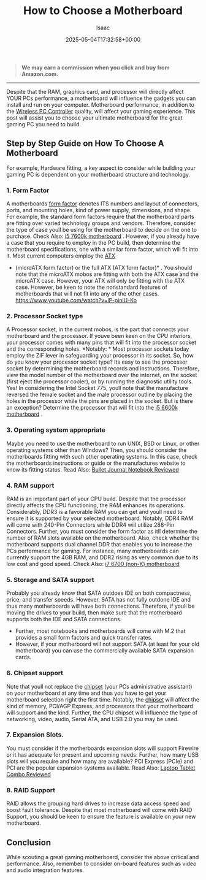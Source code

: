 ﻿---
author: Isaac
layout: post
title: How to Choose a Motherboard
date: '2025-05-04T17:32:58+00:00'
categories:
- Motherboards
tags: []
slug: /how-to-choose-a-motherboard/
lastmod: 2025-05-07T12:21:27+03:00
---
> **We may earn a commission when you click and buy from Amazon.com.**
>

---
Despite that the RAM, graphics card, and processor will directly affect YOUR PCs performance, a motherboard will influence the gadgets you can install and run on your computer.
Motherboard performance, in addition to the
[Wireless PC Controller](https://pestpolicy.com/)
quality, will affect your gaming experience. This post will assist you to choose your ultimate motherboard for the great gaming PC you need to build.
## Step by Step Guide on How To Choose A Motherboard
For example, Hardware fitting, a key aspect to consider while building your gaming PC is dependent on your motherboard structure and technology.

### 1. Form Factor
A motherboards
[form factor](https://en.wikipedia.org/wiki/Computer_form_factor)
denotes ITS numbers and layout of connectors, ports, and mounting holes, kind of power supply, dimensions, and shape.
For example, the standard form factors require that the motherboard parts are fitting over varied technology groups and vendors.
Therefore, consider the type of case youll be using for the motherboard to decide on the one to purchase. Check Also:
[i5 7600k motherboard](https://pestpolicy.com/best-motherboard-for-i5-7600k/)
.
However, if you already have a case that you require to employ in the PC build, then determine the motherboard specifications, one with a similar form factor, which will fit into it.
Most current computers employ the
[ATX](https://en.wikipedia.org/wiki/MicroATX)
* (microATX form factor) or the full ATX (ATX form factor)*
.
You should note that the microATX mobos are fitting with both the ATX case and the microATX case. However, your ATX will only be fitting with the ATX case.
However, be keen to note the nonstandard features of motherboards that will not fit into any of the other cases.
https://www.youtube.com/watch?v=lP-pinlU-Ko
### 2. Processor Socket type
A Processor socket, in the current mobos, is the part that connects your motherboard and the processor.
If youve been keen on the CPU interiors, your processor comes with many pins that will fit into the processor socket and the corresponding holes.
*Notably: *
Most processor sockets today employ the ZIF lever in safeguarding your processor in its socket.
So, how do you know your processor socket type? Its easy to see the processor socket by determining the motherboard records and instructions.
Therefore, view the model number of the motherboard over the internet, on the socket (first eject the processor cooler), or by running the diagnostic utility tools.
Yes! In considering the Intel Socket 775, youll note that the manufacture reversed the female socket and the male processor outline by placing the holes in the processor while the pins are placed in the socket.
But is there an exception? Determine the processor that will fit into the
[i5 6600k motherboard](https://pestpolicy.com/best-motherboard-for-i5-6600k/)
.
### 3. Operating system appropriate
Maybe you need to use the motherboard to run UNIX, BSD or Linux, or other operating systems other than Windows?
Then, you should consider the motherboards fitting with such other operating systems.
In this case, check the motherboards instructions or guide or the manufactures website to know its fitting status.
Read Also:
[Bullet Journal Notebook Reviewed](https://pestpolicy.com/best-bullet-journal-notebook/)
### 4. RAM support
RAM is an important part of your CPU build. Despite that the processor directly affects the CPU functioning, the RAM enhances its operations.
Considerably, DDR3 is a favorable RAM you can get and youll need to ensure it is supported by your selected motherboard. Notably, DDR4 RAM will come with 240-Pin Connectors while DDR4 will utilize 288-Pin Connectors.
Further, you must consider the form factor as itll determine the number of RAM slots available on the motherboard. Also, check whether the motherboard supports dual channel DDR that enables you to increase the PCs performance for gaming.
For instance, many motherboards can currently support the 4GB RAM, and DDR2 rising as very common due to its low cost and good speed.
Check Also:
[i7 6700 (non-K) motherboard](https://pestpolicy.com/best-motherboard-for-i7-6700/)
### 5. Storage and SATA support
Probably you already know that SATA outdoes IDE on both compactness, price, and transfer speeds. However, SATA has not fully outdone IDE and thus many motherboards will have both connections.
Therefore, if youll be moving the drives to your build, then make sure that the motherboard supports both the IDE and SATA connections.
- Further, most notebooks and motherboards will come with M.2 that provides a small form factors and quick transfer rates.
- However, if your motherboard will not support SATA (at least for your old motherboard) you can use the commercially available SATA expansion cards.
### 6. Chipset support
Note that youll not replace the
[chipset](https://en.wikipedia.org/wiki/Chipset)
(your PCs administrative assistant) on your motherboard at any time and thus you have to get your motherboard selection right the first time.
Notably, the
[chipset](https://www.intel.com/content/www/us/en/products/chipsets.html)
will affect the kind of memory, PCI/AGP Express, and processors that your motherboard will support and the kind.
Further, the CPU chipset will influence the type of networking, video, audio, Serial ATA, and USB 2.0 you may be used.
### 7. Expansion Slots.
You must consider if the motherboards expansion slots will support Firewire or it has adequate for present and upcoming needs.
Further, how many USB slots will you require and how many are available? PCI Express (PCIe) and PCI are the popular expansion systems available.
Read Also:
[Laptop Tablet Combo Reviewed](https://pestpolicy.com/best-laptop-tablet-combo/)
### 8. RAID Support
RAID allows the grouping hard drives to increase data access speed and boost fault tolerance.
Despite that most motherboard will come with RAID Support, you should be keen to ensure the feature is available on your new motherboard.
## Conclusion
While scouting a great gaming motherboard, consider the above critical and performance. Also, remember to consider on-board features such as video and audio integration features.

